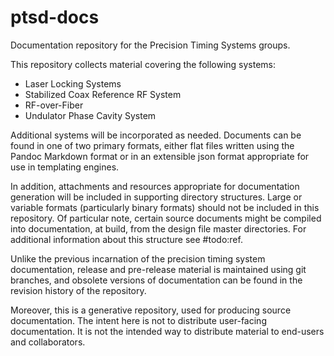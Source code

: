 # ptsd-docs
Documentation repository for the Precision Timing Systems groups.

This repository collects material covering the following systems:
* Laser Locking Systems
* Stabilized Coax Reference RF System
* RF-over-Fiber
* Undulator Phase Cavity System

Additional systems will be incorporated as needed. Documents can be found in one of two primary formats, either flat files written using the Pandoc Markdown format or in an extensible json format appropriate for use in templating engines.

In addition, attachments and resources appropriate for documentation generation will be included in supporting directory structures. Large or variable formats (particularly binary formats) should not be included in this repository. Of particular note, certain source documents might be compiled into documentation, at build, from the design file master directories. For additional information about this structure see #todo:ref.

Unlike the previous incarnation of the precision timing system documentation, release and pre-release material is maintained using git branches, and obsolete versions of documentation can be found in the revision history of the repository.

Moreover, this is a generative repository, used for producing source documentation. The intent here is not to distribute user-facing documentation. It is not the intended way to distribute material to end-users and collaborators.

